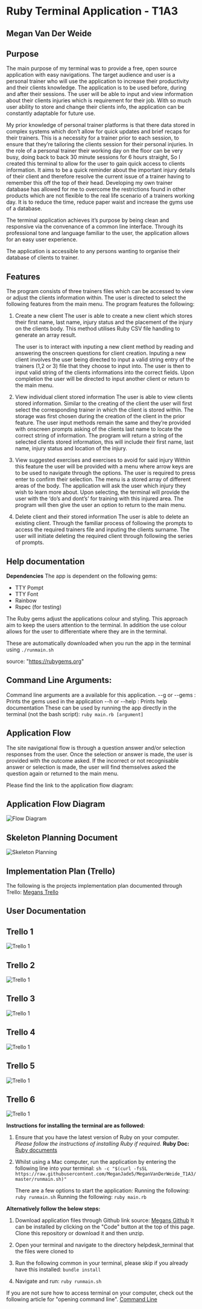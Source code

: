 # **Ruby Terminal Application - T1A3**
## Megan Van Der Weide

## **Purpose**

The main purpose of my terminal was to provide a free, open source application with easy navigations. The target audience and user is a personal trainer who will use the application to increase their productivity and their clients knowledge. The application is to be used before, during and after their sessions. The user will be able to input and view information about their clients injuries which is requirement for their job. With so much user ability to store and change their clients info, the application can be constantly adaptable for future use.

My prior knowledge of personal trainer platforms is that there data stored in complex systems which don’t allow for quick updates and brief recaps for their trainers. This is a necessity for a trainer prior to each session, to ensure that they’re tailoring the clients session for their personal injuries. In the role of a personal trainer their working day on the floor can be very busy, doing back to back 30 minute sessions for 6 hours straight, So I created this terminal to allow for the user to gain quick access to clients information. It aims to be a quick reminder about the important injury details of their client and therefore resolve the current issue of a trainer having to remember this off the top of their head. Developing my own trainer database has allowed for me to overcome the restrictions found in other products which are not flexible to the real life scenario of a trainers working day. It is to reduce the time, reduce paper waist and increase the gyms use of a database. 

The terminal application achieves it’s purpose by being clean and responsive via the convenance of a common line interface. Through its professional tone and language familiar to the user, the application allows for an easy user experience.

The application is accessible to any persons wanting to organise their database of clients to trainer. 

## **Features** 
The program consists of three trainers files which can be accessed to view or adjust the clients information within. The user is directed to select the following features from the main menu. The program features the following:

1. Create a new client
	The user is able to create a new client which stores their first name, last name, injury status and the placement of the injury on the clients body. This method utilises Ruby CSV file handling to generate an array result. 

    The user is to interact with inputing a new client method by reading and answering the onscreen questions for client creation. Inputing a new client involves the user being directed to input a valid string entry of the trainers (1,2 or 3) file that they choose to input into. The user is then to input valid string of the clients informations into the correct fields. Upon completion the user will be directed to input another client or return to the main menu. 

2. View individual client stored information
	The user is able to view clients stored information. Similar to the creating of the client the user will first select the corresponding trainer in which the client is stored within. The storage was first chosen during the creation of the client in the prior feature. The user input methods remain the same and they’re provided with onscreen prompts asking of the clients last name to locate the correct string of information. The program will return a string of the selected clients stored information, this will include their first name, last name, injury status and location of the injury. 

3. View suggested exercises and exercises to avoid for said injury
	Within this feature the user will be provided with a menu where arrow keys are to be used to navigate through the options. The user is required to press enter to confirm their selection. The menu is a stored array of different areas of the body. The application will ask the user which injury they wish to learn more about. Upon selecting, the terminal will provide the user with the ‘do’s and dont’s’ for training with this injured area. The program will then give the user an option to return to the main menu. 

4. Delete client and their stored information
    The user is able to delete an existing client. Through the familiar process of following the prompts to access the required trainers file and inputing the clients surname. The user will initiate deleting the required client through following the series of prompts. 

## **Help documentation** 
**Dependencies**
The app is dependent on the following gems: 
- TTY Pompt
- TTY Font 
- Rainbow 
- Rspec (for testing) 

The Ruby gems adjust the applications colour and styling. This approach aim to keep the users attention to the terminal. In addition the use colour allows for the user to differentiate where they are in the terminal.

These are automatically downloaded when you run the app in the terminal using ```./runmain.sh```

source: "https://rubygems.org"

## **Command Line Arguments:**
Command line arguments are a available for this application.
--g or --gems : Prints the gems used in the application
--h or --help : Prints help documentation
These can be used by running the app directly in the terminal (not the bash script): 
    ```ruby main.rb [argument]```


## **Application Flow**
The site navigational flow is through a question answer and/or selection responses from the user. Once the selection or answer is made, the user is provided with the outcome asked. If the incorrect or not recognisable answer or selection is made, the user will find themselves asked the question again or returned to the main menu. 

Please find the link to the application flow diagram:

## Application Flow Diagram
![Flow Diagram](/docs/flowchart1.png)

## Skeleton Planning Document
![Skeleton Planning](/docs/skeleton.png)

## **Implementation Plan (Trello)** 
The following is the projects implementation plan documented through Trello: 
[Megans Trello](https://trello.com/b/REkGoUFp/megan-terminal)

## **User Documentation**
## Trello 1
![Trello 1](/docs/Trello1.png)

## Trello 2
![Trello 1](/docs/Trello2.png)

## Trello 3
![Trello 1](/docs/Trello3.png)

## Trello 4
![Trello 1](/docs/Trello4.png)

## Trello 5
![Trello 1](/docs/Trello5.png)

## Trello 6
![Trello 1](/docs/Trello6.png)

**Instructions for installing the terminal are as followed:** 
1. Ensure that you have the latest version of Ruby on your computer. 
   *Please follow the instructions of installing Ruby if required.* 
    **Ruby Doc:** [Ruby documents](https://www.ruby-lang.org/en/documentation/installation/)
2. Whilst using a Mac computer, run the application by entering the following line into your terminal: 
   ```sh -c "$(curl -fsSL https://raw.githubusercontent.com/MeganJade5/MeganVanDerWeide_T1A3/master/runmain.sh)" ```

   There are a few options to start the application: 
   Running the following: ```ruby runmain.sh```
   Running the following: ```ruby main.rb```


**Alternatively follow the below steps:** 
1. Download application files through Github link source: 
   [Megans Github](https://github.com/MeganJade5/MeganVanDerWeide_T1A3/tree/master)
   It can be installed by clicking on the "Code" button at the top of this page. Clone this repository or download it and then unzip.

2. Open your terminal and navigate to the directory helpdesk_terminal that the files were cloned to
   
3. Run the following common in your terminal, please skip if you already have this installed:
    ```bundle install```

4. Navigate and run: 
    ```ruby runmain.sh```

If you are not sure how to access terminal on your computer, check out the following article for "opening command line".
[Command Line](https://towardsdatascience.com/a-quick-guide-to-using-command-line-terminal-96815b97b955)